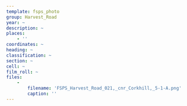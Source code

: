 ```yaml
---
template: fsps_photo
group: Harvest_Road
year: ~
description: ~
places:
    - ''
coordinates: ~
heading: ~
classification: ~
section: ~
cell: ~
film_roll: ~
files:
    -
        filename: 'FSPS_Harvest_Road_021,_cnr_Corkhill,_5-1-A.png'
        caption: ''
---
```

